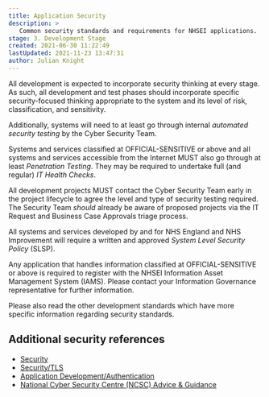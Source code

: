 ```yaml
---
title: Application Security
description: >
   Common security standards and requirements for NHSEI applications.
stage: 3. Development Stage
created: 2021-06-30 11:22:49
lastUpdated: 2021-11-23 13:47:31
author: Julian Knight
---
```


All development is expected to incorporate security thinking at every stage. As such, all development and test phases should incorporate specific security-focused thinking appropriate to the system and its level of risk, classification, and sensitivity.

Additionally, systems will need to at least go through internal _automated security testing_ by the Cyber Security Team.

Systems and services classified at OFFICIAL-SENSITIVE or above and all systems and services accessible from the Internet MUST also go through at least _Penetration Testing_. They may be required to undertake full (and regular) _IT Health Checks_.

All development projects MUST contact the Cyber Security Team early in the project lifecycle to agree the level and type of security testing required. The Security Team _should_ already be aware of proposed projects via the IT Request and Business Case Approvals triage process.

All systems and services developed by and for NHS England and NHS Improvement will require a written and approved _System Level Security Policy_ (SLSP).

Any application that handles information classified at OFFICIAL-SENSITIVE or above is required to register with the NHSEI Information Asset Management System (IAMS). Please contact your Information Governance representative for further information.

Please also read the other development standards which have more specific information regarding security standards.

## Additional security references

* [Security](../../security/readme.md)
* [Security/TLS](../../security/tls.md)
* [Application Development/Authentication](./authentication.md)
* [National Cyber Security Centre (NCSC) Advice & Guidance](https://www.ncsc.gov.uk/section/advice-guidance/all-topics)
